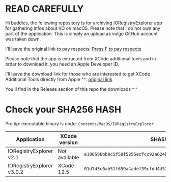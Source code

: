 # READ CAREFULLY

Hi buddies, the following repository is for archiving IORegistryExplorer app for gathering infos about I/O  on macOS. Please note that I do not own any part of the application. This is simply an upload as vulgo GitHub account was taken down.

I'll leave the original link to pay respects: [Press F to pay respects](https://github.com/vulgo/IORegistryExplorer)

Please note that the app is extracted from XCode additional tools and in order to download it, you need an Apple Developer ID.

I'll leave the download link for those who are interested to get XCode Additional Tools directly from Apple ^^: [original link](https://developer.apple.com/download/more/?=additional)

You'll find in the Release section of this repo the downloads ^ ^

# Check your SHA256 HASH 

Pro tip: executable binary is under `Contents/MacOS/IORegistryExplorer`

|Application|XCode version|SHASUM 256|
|---|---|---|
|IORegistryExplorer v2.1|Not available|`e186586bb9c5f50f5255ecfcc92a624b53834a4b808050420e63fc9b279d67d6`|
|IORegistryExplorer v3.0.2|XCode 12.5|`01d7d3c0ab51f659a4adef39cfdd445275ad0001f89003853d36291329619b7a`|
